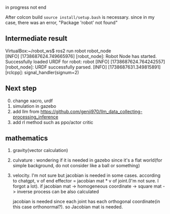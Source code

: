 in progress not end

After colcon build `source install/setup.bash` is necessary. since in my case, there was an error, "Package 'robot' not found"


## Intermediate result

VirtualBox:~/robot_ws$ ros2 run robot robot_node<br>
[INFO] [1738687624.749665976] [robot_node]: Robot Node has started.
Successfully loaded URDF for robot: robot
[INFO] [1738687624.764242557] [robot_node]: URDF successfully parsed.
[INFO] [1738687631.349815891] [rclcpp]: signal_handler(signum=2)

## Next step
0) change xacro, urdf
1) simulation in gazebo
2) add llm from https://github.com/genji970/llm_data_collecting-processing_inference
3) add rl method such as ppo/actor critic

## mathematics
1) gravity(vector calculation)

2) culvature : wondering if it is needed in gazebo since it's a flat world(for simple background, do not consider like a ball or something)

3) velocity. I'm not sure but jacobian is needed in some cases.
   according to chatgpt, v of end effector = jacobian mat * v of joint.(I'm not sure. I forgot a lot). if jacobian mat -> homogeneous coordinate -> square mat -> inverse process can be also calculated

   jacobian is needed since each joint has each orthogonal coordinate(in this case orthonormal?). so Jacobian mat is needed.

